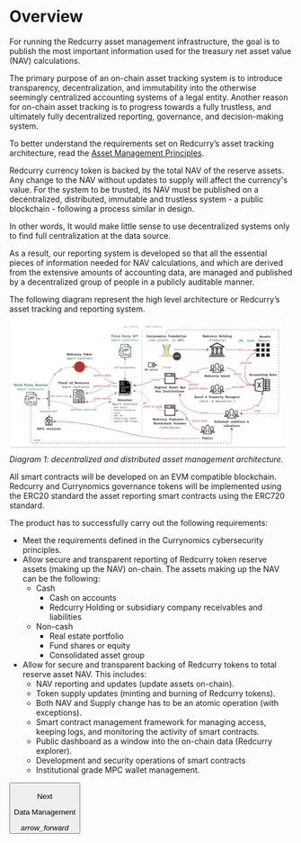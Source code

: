 # Overview
For running the Redcurry asset management infrastructure, the goal is to publish the most important information used for the treasury net asset value (NAV) calculations.

The primary purpose of an on-chain asset tracking system is to introduce transparency, decentralization, and immutability into the otherwise seemingly centralized accounting systems of a legal entity. Another reason for on-chain asset tracking is to progress towards a fully trustless, and ultimately fully decentralized reporting, governance, and decision-making system.

To better understand the requirements set on Redcurry’s asset tracking architecture, read the [Asset Management Principles](/asset/treasury/management.md).

Redcurry currency token is backed by the total NAV of the reserve assets. Any change to the NAV without updates to supply will affect the currency's value. For the system to be trusted, its NAV must be published on a decentralized, distributed, immutable and trustless system - a public blockchain - following a process similar in design.  

In other words, It would make little sense to use decentralized systems only to find full centralization at the data source. 

As a result, our reporting system is developed so that all the essential pieces of information needed for NAV calculations, and which are derived from the extensive amounts of accounting data, are managed and published by a decentralized group of people in a publicly auditable manner. 

The following diagram represent the high level architecture or Redcurry’s asset tracking and reporting system.

![image](../../media/img/redc_arch.png)
*Diagram 1: decentralized and distributed asset management architecture.*

All smart contracts will be developed on an EVM compatible blockchain. Redcurry and Currynomics governance tokens will be implemented using the ERC20 standard the asset reporting smart contracts using the ERC720 standard.

The product has to successfully carry out the following requirements:
* Meet the requirements defined in the Currynomics cybersecurity principles.
* Allow secure and transparent reporting of Redcurry token reserve assets (making up the NAV) on-chain. The assets making up the NAV can be the following:
    * Cash
        * Cash on accounts
        * Redcurry Holding or subsidiary company receivables and liabilities
    * Non-cash
        * Real estate portfolio
        * Fund shares or equity
        * Consolidated asset group
* Allow for secure and transparent backing of Redcurry tokens to total reserve asset NAV. This includes:
    * NAV reporting and updates (update assets on-chain).
    * Token supply updates (minting and burning of Redcurry tokens).
    * Both NAV and Supply change has to be an atomic operation (with exceptions).
    * Smart contract management framework for managing access, keeping logs, and monitoring the activity of smart contracts.
    * Public dashboard as a window into the on-chain data (Redcurry explorer).
    * Development and security operations of smart contracts
    * Institutional grade MPC wallet management.

<a href="/#/asset/technology/management">
    <button class="nextButton" >
        <div class="copy">
            <p class="title">Next</p>
            <p class="value">Data Management</p>
        </div>
        <div class="icon"><i class="material-icons">arrow_forward</i></div>
    </button>
</a>

<!-- [Next: Asset Management](/asset/technology/management.md) -->

